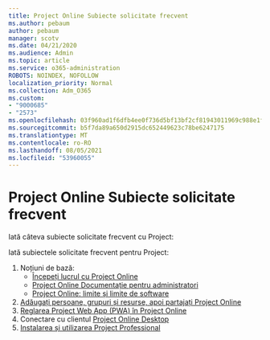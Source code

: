 ```yaml
---
title: Project Online Subiecte solicitate frecvent
ms.author: pebaum
author: pebaum
manager: scotv
ms.date: 04/21/2020
ms.audience: Admin
ms.topic: article
ms.service: o365-administration
ROBOTS: NOINDEX, NOFOLLOW
localization_priority: Normal
ms.collection: Adm_O365
ms.custom:
- "9000685"
- "2573"
ms.openlocfilehash: 03f960ad1f6dfb4ee0f736d5bf13bf2cf81943011969c988e1f49e9dfa12ea84
ms.sourcegitcommit: b5f7da89a650d2915dc652449623c78be6247175
ms.translationtype: MT
ms.contentlocale: ro-RO
ms.lasthandoff: 08/05/2021
ms.locfileid: "53960055"
---
```

# <a name="project-online-frequently-requested-topics"></a>Project Online Subiecte solicitate frecvent

Iată câteva subiecte solicitate frecvent cu Project:

Iată subiectele solicitate frecvent pentru Project:
1.  Noțiuni de bază: 
    -   [Începeți lucrul cu Project Online](https://docs.microsoft.com/projectonline/get-started-with-project-online) 
    -   [Project Online Documentație pentru administratori](https://docs.microsoft.com/projectonline/project-online) 
    -   [Project Online: limite și limite de software](https://docs.microsoft.com/ProjectOnline/project-online-software-boundaries-and-limits) 
2.  [Adăugați persoane, grupuri și resurse, apoi partajați Project Online](https://docs.microsoft.com/projectonline/step-2-add-people-to-project-online) 
3.  [Reglarea Project Web App (PWA) în Project Online](https://docs.microsoft.com/projectonline/tune-project-online-performance)
4.  Conectare cu clientul [Project Online Desktop](https://docs.microsoft.com/projectonline/connect-to-project-online-with-the-project-online-desktop-client) 
5.  [Instalarea și utilizarea Project Professional](https://support.office.com/article/install-project-7059249b-d9fe-4d61-ab96-5c5bf435f281) 

